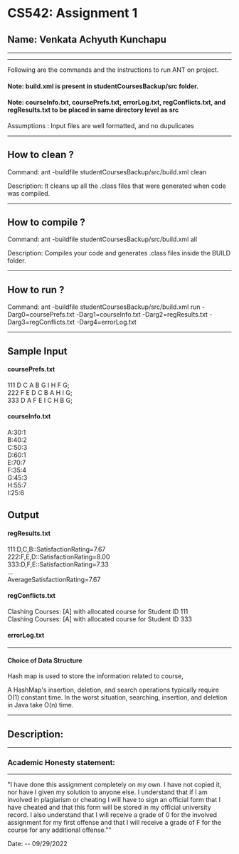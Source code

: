 # CS542: Assignment 1
## Name: Venkata Achyuth Kunchapu
-----------------------------------------------------------------------
-----------------------------------------------------------------------


Following are the commands and the instructions to run ANT on project.
#### Note: build.xml is present in studentCoursesBackup/src folder.
#### Note: courseInfo.txt, coursePrefs.txt, errorLog.txt, regConflicts.txt, and regResults.txt to be placed in same directory level as src

Assumptions : Input files are well formatted, and no dupulicates

-----------------------------------------------------------------------
## How to clean ?

Command: ant -buildfile studentCoursesBackup/src/build.xml clean

Description: It cleans up all the .class files that were generated when code was compiled.

-----------------------------------------------------------------------
## How to compile ?

Command: ant -buildfile studentCoursesBackup/src/build.xml all

Description: Compiles your code and generates .class files inside the BUILD folder.

-----------------------------------------------------------------------
## How to run ?

Command: ant -buildfile studentCoursesBackup/src/build.xml run -Darg0=coursePrefs.txt -Darg1=courseInfo.txt -Darg2=regResults.txt -Darg3=regConflicts.txt -Darg4=errorLog.txt

-----------------------------------------------------------------------
## Sample Input 

#### coursePrefs.txt

111 D C A B G I H F G;<br/>
222 F E D C B A H I G;<br/>
333 D A F E I C H B G;<br/>

#### courseInfo.txt

A:30:1<br/>
B:40:2<br/>
C:50:3<br/>
D:60:1<br/>
E:70:7<br/>
F:35:4<br/>
G:45:3<br/>
H:55:7<br/>
I:25:6<br/>

## Output


#### regResults.txt

111:D,C,B::SatisfactionRating=7.67<br/>
222:F,E,D::SatisfactionRating=8.00<br/>
333:D,F,E::SatisfactionRating=7.33<br/>
...<br/>
AverageSatisfactionRating=7.67<br/>

#### regConflicts.txt

Clashing Courses: [A] with allocated course for Student ID 111<br/>
Clashing Courses: [A] with allocated course for Student ID 333<br/>

#### errorLog.txt



-----------------------------------------------------------------------


#### Choice of Data Structure 

Hash map is used to store the information related to course, 

A HashMap's insertion, deletion, and search operations typically require O(1) constant time. In the worst situation, searching, insertion, and deletion in Java take O(n) time. 



-----------------------------------------------------------------------
## Description:


-----------------------------------------------------------------------
### Academic Honesty statement:
-----------------------------------------------------------------------

"I have done this assignment completely on my own. I have not copied
it, nor have I given my solution to anyone else. I understand that if
I am involved in plagiarism or cheating I will have to sign an
official form that I have cheated and that this form will be stored in
my official university record. I also understand that I will receive a
grade of 0 for the involved assignment for my first offense and that I
will receive a grade of F for the course for any additional
offense.""

Date: -- 09/29/2022


